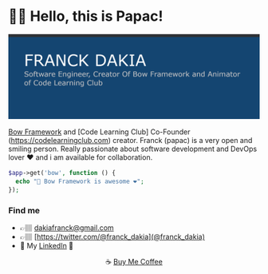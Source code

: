 # 👋🏽 Hello, this is Papac!

![Bio](https://raw.githubusercontent.com/papac/papac/master/bio.png)

[Bow Framework](https://bowphp.com) and [Code Learning Club] Co-Founder (https://codelearningclub.com) creator. Franck (papac) is a very open and smiling person. Really passionate about software development and DevOps lover ❤️ and i am available for collaboration.

```php
$app->get('bow', function () {
  echo "📇 Bow Framework is awesome ❤️";
});
```

### Find me

- 👉🏽 <a href="mailto:dakiafranck@gmail.com">dakiafranck@gmail.com</a>
- 👉🏽 [https://twitter.com/@franck_dakia](@franck_dakia)
- 💼 My [LinkedIn](https://www.linkedin.com/in/franck-dakia) 💼

<p align="center">☕️ <a href="https://www.buymeacoffee.com/iOLqZ3h" font-color="#144579">Buy Me Coffee</a></p>
